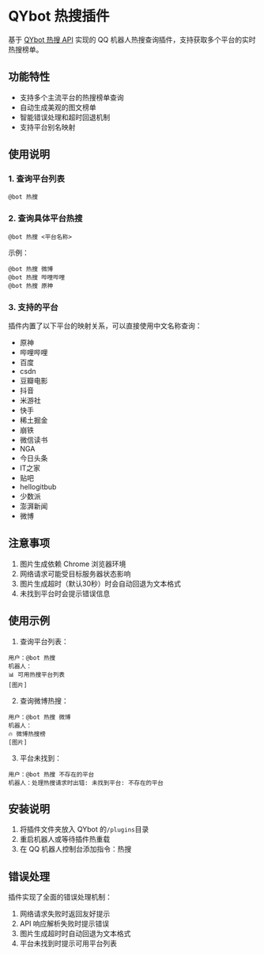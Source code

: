 # QYbot 热搜插件

基于 [QYbot 热搜 API](https://hot.qybot.yexin.wiki) 实现的 QQ 机器人热搜查询插件，支持获取多个平台的实时热搜榜单。

## 功能特性

- 支持多个主流平台的热搜榜单查询
- 自动生成美观的图文榜单
- 智能错误处理和超时回退机制
- 支持平台别名映射

## 使用说明

### 1. 查询平台列表

```
@bot 热搜
```

### 2. 查询具体平台热搜

```
@bot 热搜 <平台名称>
```

示例：

```
@bot 热搜 微博
@bot 热搜 哔哩哔哩
@bot 热搜 原神
```

### 3. 支持的平台

插件内置了以下平台的映射关系，可以直接使用中文名称查询：

- 原神
- 哔哩哔哩
- 百度
- csdn
- 豆瓣电影
- 抖音
- 米游社
- 快手
- 稀土掘金
- 崩铁
- 微信读书
- NGA
- 今日头条
- IT之家
- 贴吧
- hellogitbub
- 少数派
- 澎湃新闻
- 微博

## 注意事项

1. 图片生成依赖 Chrome 浏览器环境
2. 网络请求可能受目标服务器状态影响
3. 图片生成超时（默认30秒）时会自动回退为文本格式
4. 未找到平台时会提示错误信息

## 使用示例

1. 查询平台列表：

```
用户：@bot 热搜
机器人：
📊 可用热搜平台列表
[图片]
```

2. 查询微博热搜：

```
用户：@bot 热搜 微博
机器人：
🔥 微博热搜榜
[图片]
```

3. 平台未找到：

```
用户：@bot 热搜 不存在的平台
机器人：处理热搜请求时出错: 未找到平台: 不存在的平台
```

## 安装说明

1. 将插件文件夹放入 QYbot 的`/plugins`目录
2. 重启机器人或等待插件热重载
3. 在 QQ 机器人控制台添加指令：热搜

## 错误处理

插件实现了全面的错误处理机制：

1. 网络请求失败时返回友好提示
2. API 响应解析失败时提示错误
3. 图片生成超时时自动回退为文本格式
4. 平台未找到时提示可用平台列表
        